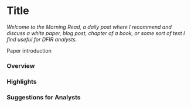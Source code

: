 # Title
_Welcome to the Morning Read, a daily post where I recommend and discuss a white paper, blog post, chapter of a book, or some sort of text I find useful for DFIR analysts._

Paper introduction

### Overview
### Highlights
### Suggestions for Analysts
